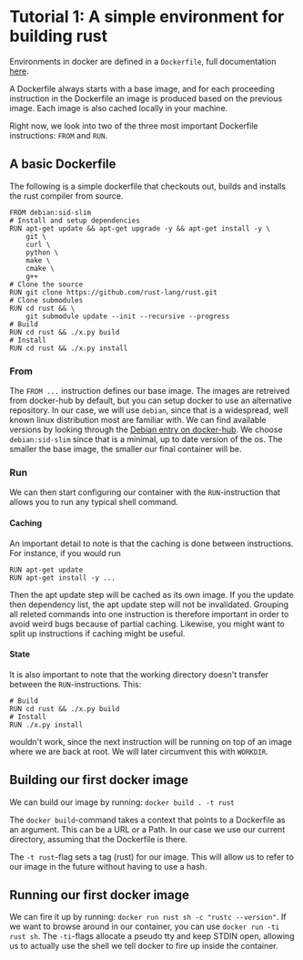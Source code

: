# Tutorial 1: A simple environment for building rust 

Environments in docker are defined in a `Dockerfile`, full documentation [here](https://docs.docker.com/engine/reference/builder/). 

A Dockerfile always starts with a base image,
and for each proceeding instruction in the Dockerfile an image is produced based on the previous image. Each image is also cached locally in your machine. 

Right now, we look into two of the three most important Dockerfile instructions: `FROM` and `RUN`. 

## A basic Dockerfile
The following is a simple dockerfile that checkouts out, builds and installs the rust compiler from source. 
```
FROM debian:sid-slim
# Install and setup dependencies
RUN apt-get update && apt-get upgrade -y && apt-get install -y \
    git \ 
    curl \
    python \ 
    make \
    cmake \
    g++
# Clone the source
RUN git clone https://github.com/rust-lang/rust.git
# Clone submodules
RUN cd rust && \
    git submodule update --init --recursive --progress 
# Build 
RUN cd rust && ./x.py build
# Install  
RUN cd rust && ./x.py install 
```

### From 
The `FROM ...` instruction defines our base image. 
The images are retreived from docker-hub by default, but you can setup docker to use an alternative repository. 
In our case, we will use `debian`, since that is a widespread, well known linux distribution most are familiar with.
We can find available versions by looking through the [Debian entry on docker-hub](https://hub.docker.com/_/debian/). We choose `debian:sid-slim` since that is a minimal, up to date version of the os. The smaller the base image, the smaller our final container will be. 

### Run
We can then start configuring our container with the `RUN`-instruction that allows you to run any typical shell command. 

#### Caching
An important detail to note is that the caching is done between instructions. For instance, if you would run 
```
RUN apt-get update
RUN apt-get install -y ...
```
Then the apt update step will be cached as its own image. If you the update then dependency list, the apt update step will not be invalidated. Grouping all releted commands into one instruction is therefore important in order to avoid weird bugs because of partial caching. Likewise, you might want to split up instructions if caching might be useful. 

#### State 
It is also important to note that the working directory doesn't transfer between the `RUN`-instructions. This: 
```
# Build 
RUN cd rust && ./x.py build
# Install  
RUN ./x.py install 
```
wouldn't work, since the next instruction will be running on top of an image where we are back at root. We will later circumvent this with `WORKDIR`.  

## Building our first docker image
We can build our image by running: 
`docker build . -t rust`

The `docker build`-command takes a context that points to a Dockerfile as an argument. This can be a URL or a Path. In our case we use our current directory, assuming that the Dockerfile is there. 

The `-t rust`-flag sets a tag (rust) for our image. This will allow us to refer to our image in the future without having to use a hash.

## Running our first docker image
We can fire it up by running: `docker run rust sh -c "rustc --version"`. If we want to browse around in our container, you can use `docker run -ti rust sh`. The `-ti`-flags allocate a pseudo tty and keep STDIN open, allowing us to actually use the shell we tell docker to fire up inside the container. 
